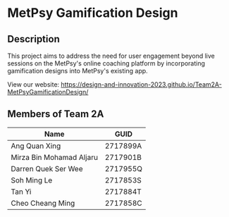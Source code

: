 # MetPsy Gamification Design

## Description

This project aims to address the need for user engagement beyond live sessions on the MetPsy's online coaching platform by incorporating gamification designs into MetPsy's existing app.

View our website: https://design-and-innovation-2023.github.io/Team2A-MetPsyGamificationDesign/

## Members of Team 2A

| Name                     | GUID     |
| ------------------------ | -------- |
| Ang Quan Xing            | 2717899A |
| Mirza Bin Mohamad Aljaru | 2717901B |
| Darren Quek Ser Wee      | 2717955Q |
| Soh Ming Le              | 2717853S |
| Tan Yi                   | 2717884T |
| Cheo Cheang Ming         | 2717858C |
